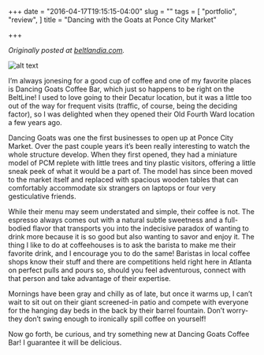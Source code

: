 +++
date = "2016-04-17T19:15:15-04:00"
slug = ""
tags = [
  "portfolio",
  "review",
]
title = "Dancing with the Goats at Ponce City Market"

+++

<i>Originally posted at <a href="http://beltlandia.com/dancing-with-the-goats-at-ponce-city-market/">beltlandia.com</a>.</i>

![alt text](/images/dancing-goats-1.jpg "Dancing Goats Exterior")

I’m always jonesing for a good cup of coffee and one of my favorite places is Dancing Goats Coffee Bar, which just so happens to be right on the BeltLine! I used to love going to their Decatur location, but it was a little too out of the way for frequent visits (traffic, of course, being the deciding factor), so I was delighted when they opened their Old Fourth Ward location a few years ago.

Dancing Goats was one the first businesses to open up at Ponce City Market. Over the past couple years it’s been really interesting to watch the whole structure develop. When they first opened, they had a miniature model of PCM replete with little trees and tiny plastic visitors, offering a little sneak peek of what it would be a part of. The model has since been moved to the market itself and replaced with spacious wooden tables that can comfortably accommodate six strangers on laptops or four very gesticulative friends.

While their menu may seem understated and simple, their coffee is not. The espresso always comes out with a natural subtle sweetness and a full-bodied flavor that transports you into the indecisive paradox of wanting to drink more because it is so good but also wanting to savor and enjoy it. The thing I like to do at coffeehouses is to ask the barista to make me their favorite drink, and I encourage you to do the same! Baristas in local coffee shops know their stuff and there are competitions held right here in Atlanta on perfect pulls and pours so, should you feel adventurous, connect with that person and take advantage of their expertise.

Mornings have been gray and chilly as of late, but once it warms up, I can’t wait to sit out on their giant screened-in patio and compete with everyone for the hanging day beds in the back by their barrel fountain. Don’t worry- they don’t swing enough to ironically spill coffee on yourself!

Now go forth, be curious, and try something new at Dancing Goats Coffee Bar! I guarantee it will be delicious.

